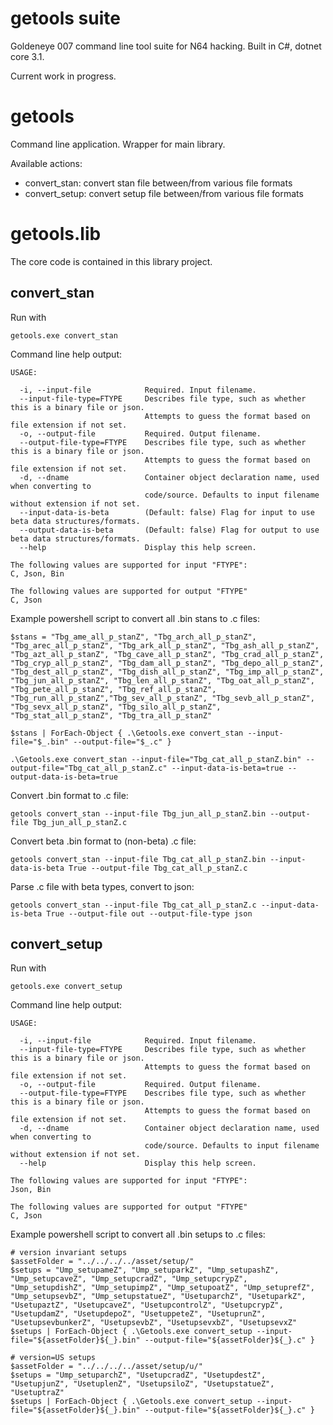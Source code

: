 # getools suite
Goldeneye 007 command line tool suite for N64 hacking. Built in C#, dotnet core 3.1.

Current work in progress.

# getools

Command line application. Wrapper for main library.

Available actions:

- convert_stan: convert stan file between/from various file formats
- convert_setup: convert setup file between/from various file formats

# getools.lib

The core code is contained in this library project.

## convert_stan

Run with 

    getools.exe convert_stan
    
Command line help output:
    
    USAGE:
    
      -i, --input-file            Required. Input filename.
      --input-file-type=FTYPE     Describes file type, such as whether this is a binary file or json.
                                  Attempts to guess the format based on file extension if not set.
      -o, --output-file           Required. Output filename.
      --output-file-type=FTYPE    Describes file type, such as whether this is a binary file or json.
                                  Attempts to guess the format based on file extension if not set.
      -d, --dname                 Container object declaration name, used when converting to
                                  code/source. Defaults to input filename without extension if not set.
      --input-data-is-beta        (Default: false) Flag for input to use beta data structures/formats.
      --output-data-is-beta       (Default: false) Flag for output to use beta data structures/formats.
      --help                      Display this help screen.
    
    The following values are supported for input "FTYPE":
    C, Json, Bin
    
    The following values are supported for output "FTYPE"
    C, Json

Example powershell script to convert all .bin stans to .c files:

    $stans = "Tbg_ame_all_p_stanZ", "Tbg_arch_all_p_stanZ", "Tbg_arec_all_p_stanZ", "Tbg_ark_all_p_stanZ", "Tbg_ash_all_p_stanZ", "Tbg_azt_all_p_stanZ", "Tbg_cave_all_p_stanZ", "Tbg_crad_all_p_stanZ", "Tbg_cryp_all_p_stanZ", "Tbg_dam_all_p_stanZ", "Tbg_depo_all_p_stanZ", "Tbg_dest_all_p_stanZ", "Tbg_dish_all_p_stanZ", "Tbg_imp_all_p_stanZ", "Tbg_jun_all_p_stanZ", "Tbg_len_all_p_stanZ", "Tbg_oat_all_p_stanZ", "Tbg_pete_all_p_stanZ", "Tbg_ref_all_p_stanZ", "Tbg_run_all_p_stanZ","Tbg_sev_all_p_stanZ", "Tbg_sevb_all_p_stanZ", "Tbg_sevx_all_p_stanZ", "Tbg_silo_all_p_stanZ", "Tbg_stat_all_p_stanZ", "Tbg_tra_all_p_stanZ" 

    $stans | ForEach-Object { .\Getools.exe convert_stan --input-file="$_.bin" --output-file="$_.c" }

    .\Getools.exe convert_stan --input-file="Tbg_cat_all_p_stanZ.bin" --output-file="Tbg_cat_all_p_stanZ.c" --input-data-is-beta=true --output-data-is-beta=true
    
Convert .bin format to .c file:

    getools convert_stan --input-file Tbg_jun_all_p_stanZ.bin --output-file Tbg_jun_all_p_stanZ.c
    
Convert beta .bin format to (non-beta) .c file:

    getools convert_stan --input-file Tbg_cat_all_p_stanZ.bin --input-data-is-beta True --output-file Tbg_cat_all_p_stanZ.c
  
Parse .c file with beta types, convert to json:

    getools convert_stan --input-file Tbg_cat_all_p_stanZ.c --input-data-is-beta True --output-file out --output-file-type json


## convert_setup

Run with 

    getools.exe convert_setup
    
Command line help output:
    
    USAGE:
    
      -i, --input-file            Required. Input filename.
      --input-file-type=FTYPE     Describes file type, such as whether this is a binary file or json.
                                  Attempts to guess the format based on file extension if not set.
      -o, --output-file           Required. Output filename.
      --output-file-type=FTYPE    Describes file type, such as whether this is a binary file or json.
                                  Attempts to guess the format based on file extension if not set.
      -d, --dname                 Container object declaration name, used when converting to
                                  code/source. Defaults to input filename without extension if not set.
      --help                      Display this help screen.

    The following values are supported for input "FTYPE":
    Json, Bin
    
    The following values are supported for output "FTYPE"
    C, Json
    
Example powershell script to convert all .bin setups to .c files:

    # version invariant setups
    $assetFolder = "../../../../asset/setup/"
    $setups = "Ump_setupameZ", "Ump_setuparkZ", "Ump_setupashZ", "Ump_setupcaveZ", "Ump_setupcradZ", "Ump_setupcrypZ", "Ump_setupdishZ", "Ump_setupimpZ", "Ump_setupoatZ", "Ump_setuprefZ", "Ump_setupsevbZ", "Ump_setupstatueZ", "UsetuparchZ", "UsetuparkZ", "UsetupaztZ", "UsetupcaveZ", "UsetupcontrolZ", "UsetupcrypZ", "UsetupdamZ", "UsetupdepoZ", "UsetuppeteZ", "UsetuprunZ", "UsetupsevbunkerZ", "UsetupsevbZ", "UsetupsevxbZ", "UsetupsevxZ"
    $setups | ForEach-Object { .\Getools.exe convert_setup --input-file="${assetFolder}${_}.bin" --output-file="${assetFolder}${_}.c" }
    
    # version=US setups
    $assetFolder = "../../../../asset/setup/u/"
    $setups = "Ump_setuparchZ", "UsetupcradZ", "UsetupdestZ", "UsetupjunZ", "UsetuplenZ", "UsetupsiloZ", "UsetupstatueZ", "UsetuptraZ"
    $setups | ForEach-Object { .\Getools.exe convert_setup --input-file="${assetFolder}${_}.bin" --output-file="${assetFolder}${_}.c" }
